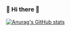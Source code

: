 ### :christmas_tree: Hi there 👋
[![Anurag's GitHub stats](https://github-readme-stats.vercel.app/api?username=NexusFeng&theme=dracula)](https://github.com/anuraghazra/github-readme-stats)

<!--
**NexusFeng/NexusFeng** is a ✨ _special_ ✨ repository because its `README.md` (this file) appears on your GitHub profile.

Here are some ideas to get you started:

- 🔭 I’m currently working on ...
- 🌱 I’m currently learning ...
- 👯 I’m looking to collaborate on ...
- 🤔 I’m looking for help with ...
- 💬 Ask me about ...
- 📫 How to reach me: ...
- 😄 Pronouns: ...
- ⚡ Fun fact: ...
-->
